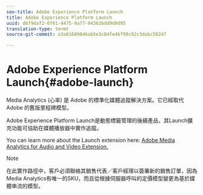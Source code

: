 ```yaml
---
seo-title: Adobe Experience Platform Launch
title: Adobe Experience Platform Launch
uuid: d6f9daf2-6f61-4475-9a77-94361bdd9d9d95
translation-type: tm+mt
source-git-commit: a3a81609046ab5e3c84fe4bf99c92c3dabc58247

---
```



# Adobe Experience Platform Launch{#adobe-launch}

Media Analytics (心率) 是 Adobe 的標準化媒體追蹤解決方案。它已經取代 Adobe 的舊版里程碑模型。

Adobe Experience Platform Launch是動態標籤管理的後續產品，其Launch擴充功能可協助在媒體播放器中實作追蹤。

You can learn more about the Launch extension here: [Adobe Media Analytics for Audio and Video Extension.](https://docs.adobe.com/content/help/en/launch/using/extensions-ref/adobe-extension/media-analytics-extension/overview.html)

>[!NOTE]
>
>在此實作路徑中，客戶必須聯絡其銷售代表／客戶經理以簽署新的銷售訂單，因為Media Analytics有唯一的SKU，而且從根據伺服器呼叫的定價模型變更為基於媒體串流的模型。

